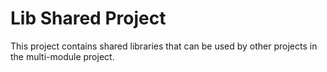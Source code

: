 # Lib Shared Project

This project contains shared libraries that can be used by other projects in the multi-module project.

